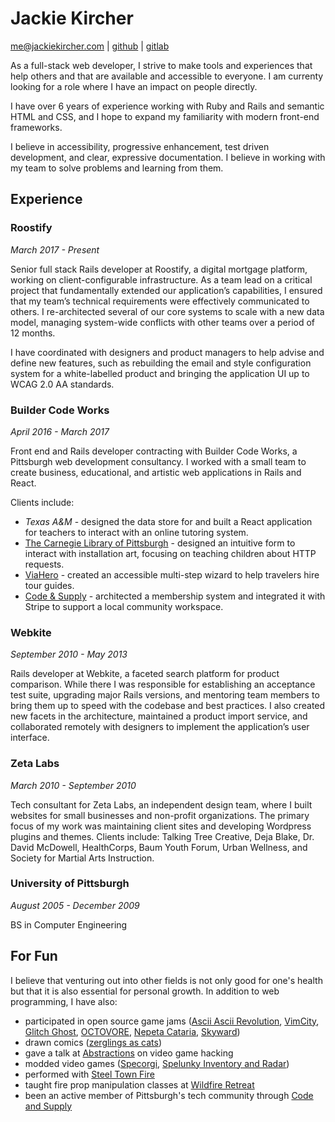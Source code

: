 Jackie Kircher
==============

me@jackiekircher.com |
[github](https://github.com/jackiekircher) |
[gitlab](https://gitlab.com/jackiekircher)

As a full-stack web developer, I strive to make tools and experiences
that help others and that are available and accessible to everyone. I am
currenty looking for a role where I have an impact on people directly.

I have over 6 years of experience working with Ruby and Rails and
semantic HTML and CSS, and I hope to expand my familiarity with modern
front-end frameworks.

I believe in accessibility, progressive enhancement, test driven development,
and clear, expressive documentation. I believe in working with my team
to solve problems and learning from them.


## Experience

### Roostify
*March 2017 - Present*

Senior full stack Rails developer at Roostify, a digital mortgage
platform, working on client-configurable infrastructure. As a team lead
on a critical project that fundamentally extended our application’s
capabilities, I ensured that my team’s technical requirements were
effectively communicated to others. I re-architected several of our core
systems to scale with a new data model, managing system-wide conflicts
with other teams over a period of 12 months.

I have coordinated with designers and product managers to help advise
and define new features, such as rebuilding the email and style
configuration system for a white-labelled product and bringing the
application UI up to WCAG 2.0 AA standards.

### Builder Code Works
*April 2016 - March 2017*

Front end and Rails developer contracting with Builder Code Works, a
Pittsburgh web development consultancy. I worked with a small team to
create business, educational, and artistic web applications in Rails and
React.

Clients include:

- *Texas A&M* - designed the data store for and built a React application
  for teachers to interact with an online tutoring system.
- [The Carnegie Library of Pittsburgh](http://www.carnegielibrary.org/) -
  designed an intuitive form to interact with installation art, focusing
  on teaching children about HTTP requests.
- [ViaHero](https://www.viahero.com/) - created an accessible multi-step
  wizard to help travelers hire tour guides.
- [Code & Supply](https://codeandsupply.co/) - architected a membership
  system and integrated it with Stripe to support a local community
  workspace.


### Webkite
*September 2010 - May 2013*

Rails developer at Webkite, a faceted search platform for product
comparison. While there I was responsible for establishing an acceptance
test suite, upgrading major Rails versions, and mentoring team members
to bring them up to speed with the codebase and best practices. I also
created new facets in the architecture, maintained a product import
service, and collaborated remotely with designers to implement the
application’s user interface.

### Zeta Labs
*March 2010 - September 2010*

Tech consultant for Zeta Labs, an independent design team, where I built
websites for small businesses and non-profit organizations. The primary
focus of my work was maintaining client sites and developing Wordpress
plugins and themes. Clients include: Talking Tree Creative, Deja Blake,
Dr. David McDowell, HealthCorps, Baum Youth Forum, Urban Wellness, and
Society for Martial Arts Instruction.

### University of Pittsburgh
*August 2005 - December 2009*

BS in Computer Engineering


## For Fun

  I believe that venturing out into other fields is not only good for
  one's health but that it is also essential for personal growth. In addition
  to web programming, I have also:

  - participated in open source game jams ([Ascii Ascii Revolution](https://github.com/jackiekircher/AsciiAsciiRevolution), [VimCity](https://github.com/jackiekircher/VimCity), [Glitch Ghost](https://github.com/jackiekircher/glitch-ghost), [OCTOVORE](https://github.com/jackiekircher/octovore), [Nepeta Cataria](https://github.com/LindseyB/nepeta-cataria), [Skyward](https://github.com/ColourTann/gug))
  - drawn comics ([zerglings as cats](http://zerglingsascats.com))
  - gave a talk at [Abstractions](http://abstractions.io/schedule/detail.html#session-47) on video game hacking
  - modded video games ([Specorgi](https://github.com/jackiekircher/specorgi), [Spelunky Inventory and Radar](https://github.com/jackiekircher/spelunky-inventory-hack))
  - performed with [Steel Town Fire](https://steeltownfire.com/)
  - taught fire prop manipulation classes at [Wildfire Retreat](https://www.wildfireretreat.com/)
  - been an active member of Pittsburgh's tech community through [Code and Supply](http://www.codeandsupply.co/)
